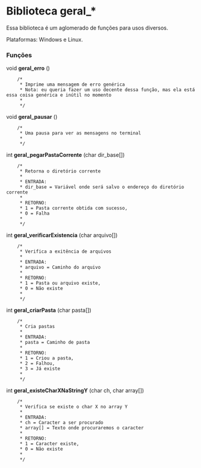# Biblioteca geral_*

Essa biblioteca é um aglomerado de funções para usos diversos.

Plataformas: Windows e Linux.

### Funções

void **geral_erro** ()
```
	/*
	 * Imprime uma mensagem de erro genérica
	 * Nota: eu queria fazer um uso decente dessa função, mas ela está essa coisa genérica e inútil no momento
	 * 
	 */
```

void **geral_pausar** ()
```
	/*
	 * Uma pausa para ver as mensagens no terminal
	 * 
	 */
```

int **geral_pegarPastaCorrente** (char dir_base[])
```
	/*
	 * Retorna o diretório corrente
	 *
	 * ENTRADA:
	 * dir_base = Variável onde será salvo o endereço do diretório corrente
	 *
	 * RETORNO:
	 * 1 = Pasta corrente obtida com sucesso,
	 * 0 = Falha
	 * 
	 */
```

int **geral_verificarExistencia** (char arquivo[])
```
	/*
	 * Verifica a exitência de arquivos
	 *
	 * ENTRADA:
	 * arquivo = Caminho do arquivo
	 *
	 * RETORNO:
	 * 1 = Pasta ou arquivo existe,
	 * 0 = Não existe
	 * 
	 */
```

int **geral_criarPasta** (char pasta[])
```
	/*
	 * Cria pastas
	 *
	 * ENTRADA:
	 * pasta = Caminho de pasta
	 *
	 * RETORNO:
	 * 1 = Criou a pasta,
	 * 2 = Falhou,
	 * 3 = Já existe
	 * 
	 */
```

int **geral_existeCharXNaStringY** (char ch, char array[])
```
	/*
	 * Verifica se existe o char X no array Y
	 *
	 * ENTRADA:
	 * ch = Caracter a ser procurado
	 * array[] = Texto onde procuraremos o caracter
	 *
	 * RETORNO:
	 * 1 = Caracter existe,
	 * 0 = Não existe
	 * 
	 */
```
